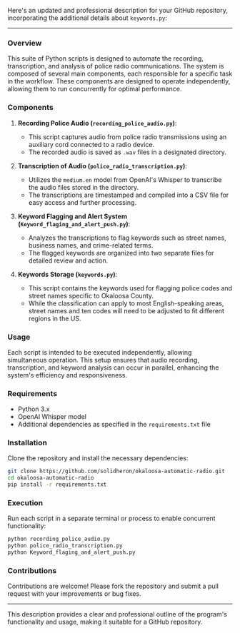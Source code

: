 Here's an updated and professional description for your GitHub repository, incorporating the additional details about `keywords.py`:

---

### Overview

This suite of Python scripts is designed to automate the recording, transcription, and analysis of police radio communications. The system is composed of several main components, each responsible for a specific task in the workflow. These components are designed to operate independently, allowing them to run concurrently for optimal performance.

### Components

1. **Recording Police Audio (`recording_police_audio.py`)**: 
   - This script captures audio from police radio transmissions using an auxiliary cord connected to a radio device.
   - The recorded audio is saved as `.wav` files in a designated directory.

2. **Transcription of Audio (`police_radio_transcription.py`)**:
   - Utilizes the `medium.en` model from OpenAI's Whisper to transcribe the audio files stored in the directory.
   - The transcriptions are timestamped and compiled into a CSV file for easy access and further processing.

3. **Keyword Flagging and Alert System (`Keyword_flaging_and_alert_push.py`)**:
   - Analyzes the transcriptions to flag keywords such as street names, business names, and crime-related terms.
   - The flagged keywords are organized into two separate files for detailed review and action.

4. **Keywords Storage (`keywords.py`)**:
   - This script contains the keywords used for flagging police codes and street names specific to Okaloosa County.
   - While the classification can apply to most English-speaking areas, street names and ten codes will need to be adjusted to fit different regions in the US.

### Usage

Each script is intended to be executed independently, allowing simultaneous operation. This setup ensures that audio recording, transcription, and keyword analysis can occur in parallel, enhancing the system's efficiency and responsiveness.

### Requirements

- Python 3.x
- OpenAI Whisper model
- Additional dependencies as specified in the `requirements.txt` file

### Installation

Clone the repository and install the necessary dependencies:

```bash
git clone https://github.com/solidheron/okaloosa-automatic-radio.git
cd okaloosa-automatic-radio
pip install -r requirements.txt
```

### Execution

Run each script in a separate terminal or process to enable concurrent functionality:

```bash
python recording_police_audio.py
python police_radio_transcription.py
python Keyword_flaging_and_alert_push.py
```

### Contributions

Contributions are welcome! Please fork the repository and submit a pull request with your improvements or bug fixes.

---

This description provides a clear and professional outline of the program's functionality and usage, making it suitable for a GitHub repository.
